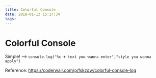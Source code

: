 ```yaml
---
title: Colorful Console
date: 2018-01-13 15:17:34
tags:
---
```


# Colorful Console

Simple! --> 
` console.log("%c + text you wanna enter","style you wanna apply") `


Reference: https://coderwall.com/p/fskzdw/colorful-console-log
